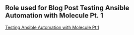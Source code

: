 ## Role used for Blog Post Testing Ansible Automation with Molecule Pt. 1
[Testing Ansible Automation with Molecule Pt.1](https://medium.com/p/66ab3ea7a58a)